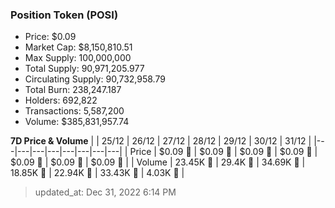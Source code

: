 
  ### Position Token (POSI)
  - Price: $0.09
  - Market Cap: $8,150,810.51
  - Max Supply: 100,000,000
  - Total Supply: 90,971,205.977
  - Circulating Supply: 90,732,958.79
  - Total Burn: 238,247.187
  - Holders: 692,822
  - Transactions: 5,587,200
  - Volume: $385,831,957.74

  **7D Price & Volume**
  | | 25&#x2F;12 | 26&#x2F;12 | 27&#x2F;12 | 28&#x2F;12 | 29&#x2F;12 | 30&#x2F;12 | 31&#x2F;12 |
  |---|---|---|---|---|---|---|---|
  | Price | $0.09 🔻 | $0.09 🚀 | $0.09 🔻 | $0.09 🔻 | $0.09 🔻 | $0.09 🚀 | $0.09 🚀 |
  | Volume | 23.45K 🚀 | 29.4K 🚀 | 34.69K 🚀 | 18.85K 🔻 | 22.94K 🚀 | 33.43K 🚀 | 4.03K 🔻 |

  > updated_at: Dec 31, 2022 6:14 PM
